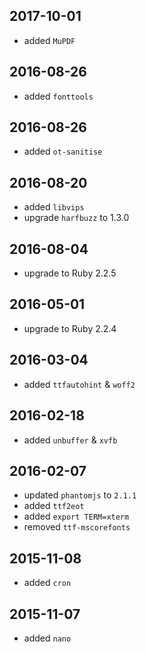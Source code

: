 ## 2017-10-01

* added `MuPDF`

## 2016-08-26

* added `fonttools`

## 2016-08-26

* added `ot-sanitise`

## 2016-08-20

* added `libvips`
* upgrade `harfbuzz` to 1.3.0

## 2016-08-04

* upgrade to Ruby 2.2.5

## 2016-05-01

* upgrade to Ruby 2.2.4

## 2016-03-04

* added `ttfautohint` & `woff2`

## 2016-02-18

* added `unbuffer` & `xvfb`

## 2016-02-07

* updated `phantomjs` to `2.1.1`
* added `ttf2eot`
* added `export TERM=xterm`
* removed `ttf-mscorefonts`

## 2015-11-08

* added `cron`

## 2015-11-07

* added `nano`
